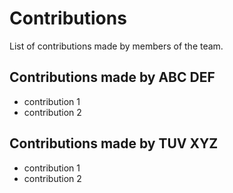 # Contributions
List of contributions made by members of the team.

## Contributions made by ABC DEF
- contribution 1
- contribution 2

## Contributions made by TUV XYZ
- contribution 1
- contribution 2


